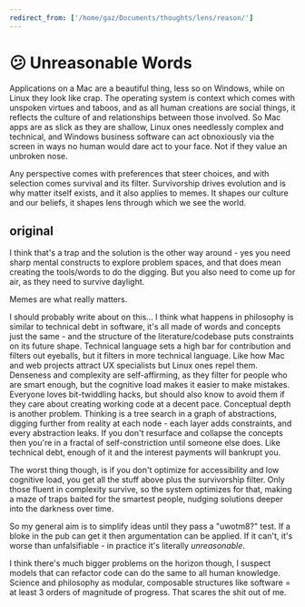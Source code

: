 ```yaml
---
redirect_from: ['/home/gaz/Documents/thoughts/lens/reason/']
---
```

# 😕 Unreasonable Words

Applications on a Mac are a beautiful thing, less so on Windows, while on Linux
they look like crap. The operating system is context which comes with unspoken
virtues and taboos, and as all human creations are social things, it reflects
the culture of and relationships between those involved. So Mac apps are as
slick as they are shallow, Linux ones needlessly complex and technical, and
Windows business software can act obnoxiously via the screen in ways no human
would dare act to your face. Not if they value an unbroken nose.

Any perspective comes with preferences that steer choices, and with selection
comes survival and its filter. Survivorship drives evolution and is why matter
itself exists, and it also applies to memes. It shapes our culture and our
beliefs, it shapes lens through which we see the world. 


## original

I think that's a trap and the solution is the other way around - yes you need sharp mental constructs to explore problem spaces, and that does mean creating the tools/words to do the digging. But you also need to come up for air, as they need to survive daylight. 

Memes are what really matters.

I should probably write about on this... I think what happens in philosophy is similar to technical debt in software, it's all made of words and concepts just the same - and the structure of the literature/codebase puts constraints on its future shape.
Technical language sets a high bar for contribution and  filters out eyeballs, but it filters in more technical language. Like how Mac and web projects attract UX specialists but Linux ones repel them.
Denseness and complexity are self-affirming, as they filter for people who are smart enough, but the cognitive load makes it easier to make mistakes. Everyone loves bit-twiddling hacks, but should also know to avoid them if they care about creating working code at a decent pace.
Conceptual depth is another problem. Thinking is a tree search in a graph of abstractions, digging further from reality at each node - each layer adds constraints, and every abstraction leaks. If you don't resurface and collapse the concepts then you're in a fractal of self-constriction until someone else does. Like technical debt, enough of it and the interest payments will bankrupt you.

The worst thing though, is if you don't optimize for accessibility and low cognitive load, you get all the stuff above plus the survivorship filter. Only those fluent in complexity survive, so the system optimizes for that, making a maze of traps baited for the smartest people, nudging solutions deeper into the darkness over time.

So my general aim is to simplify ideas until they pass a "uwotm8?" test. If a bloke in the pub can get it then argumentation can be applied. If it can't, it's worse than unfalsifiable - in practice it's literally *unreasonable*.

I think there's much bigger problems on the horizon though, I suspect models that can refactor code can do the same to all human knowledge. Science and philosophy as modular, composable structures like software = at least 3 orders of magnitude of progress. That scares the shit out of me.
